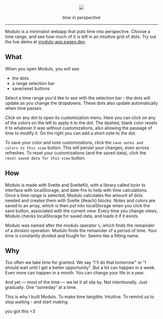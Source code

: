 <p align="center">
  <img src="https://hc-cdn.hel1.your-objectstorage.com/s/v3/852f4c65a182a407db39069d0cada34db79c612c_modulogo.png" />
  <br>
  <br>
  <i>time in perspective</i>
</p>

---

Modulo is a minimalist webapp that puts time into perspective. Choose a time range, and see how much of it is left in an intuitive grid of dots. Try out the live demo at [modulo-app.pages.dev](https://modulo-app.pages.dev).

## What

When you open Modulo, you will see:

- the dots
- a range selection bar
- save/reset buttons

Select a time range you'd like to see with the selection bar - the dots will update as you change the dropdowns. These dots also update automatically when time passes.

Click on any dot to open its customization menu. Here you can click on any of the colors on the left to apply it to the dot. The dashed, blank color resets it to whatever it was without customizations, also allowing the passage of time to modify it. On the right you can add a short note to the dot.

To save your color and note customizations, click the `save notes and colors to this view` button. This will persist your changes, even across refreshes. To reset your customizations (and the saved data), click the `reset saved data for this view` button.

## How

Modulo is made with Svelte and SvelteKit, with a library called lockr to interface with localStorage, and date-fns to help with time calculations. Once a time range is selected, Modulo calculates the amount of dots needed and creates them with Svelte {#each} blocks. Notes and colors are saved to an array, which is then put into localStorage when you click the save button, associated with the current view. Every time you change views, Modulo checks localStorage for saved data, and loads it if it exists.

Modulo was named after the modulo operator `%`, which finds the remainder of a division operation. Modulo finds the remainder of a period of time. Your time is constantly divided and fought for. Seems like a fitting name.

## Why

Too often we take time for granted.
We say "I'll do that tomorrow" or "I should wait until I get a better opportunity". 
But a lot can happen in a week. Even more can happen in a month. You can change your life in a year. 

And yet — most of the time — we let it all slip by. 
Not intentionally. Just gradually. 
One “someday” at a time. 

This is why I built Modulo. To make time tangible. Intuitive.
To remind us to stop waiting - 
and start _making._

you got this <3
